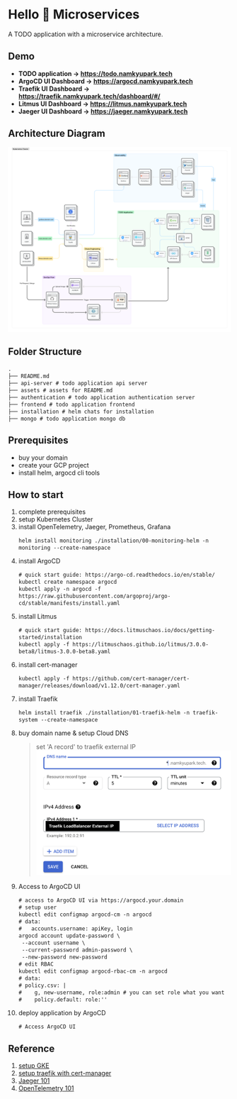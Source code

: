 # Hello 👋 Microservices
A TODO application with a microservice architecture.

## Demo
- **TODO application -> https://todo.namkyupark.tech**
- **ArgoCD UI Dashboard -> https://argocd.namkyupark.tech**
- **Traefik UI Dashboard -> https://traefik.namkyupark.tech/dashboard/#/**
- **Litmus UI Dashboard -> https://litmus.namkyupark.tech**
- **Jaeger UI Dashboard -> https://jaeger.namkyupark.tech**


## Architecture Diagram
![architecture_diagram](assets/architecture.png)

## Folder Structure
```
.
├── README.md
├── api-server # todo application api server
├── assets # assets for README.md
├── authentication # todo application authentication server
├── frontend # todo application frontend
├── installation # helm chats for installation
├── mongo # todo application mongo db
```

## Prerequisites
- buy your domain
- create your GCP project
- install helm, argocd cli tools

## How to start
1. complete prerequisites
2. setup Kubernetes Cluster
3. install OpenTelemetry, Jaeger, Prometheus, Grafana
    ```shell
    helm install monitoring ./installation/00-monitoring-helm -n monitoring --create-namespace
    ```
4. install ArgoCD
    ```shell
    # quick start guide: https://argo-cd.readthedocs.io/en/stable/
    kubectl create namespace argocd
    kubectl apply -n argocd -f https://raw.githubusercontent.com/argoproj/argo-cd/stable/manifests/install.yaml
    ```
5. install Litmus
   ```shell
   # quick start guide: https://docs.litmuschaos.io/docs/getting-started/installation
   kubectl apply -f https://litmuschaos.github.io/litmus/3.0.0-beta8/litmus-3.0.0-beta8.yaml
   ```
6. install cert-manager
   ```shell
   kubectl apply -f https://github.com/cert-manager/cert-manager/releases/download/v1.12.0/cert-manager.yaml
   ```
7. install Traefik
    ```shell
    helm install traefik ./installation/01-traefik-helm -n traefik-system --create-namespace
    ```
8. buy domain name & setup Cloud DNS
   > set 'A record' to traefik external IP
   ![a_record](assets/a_record.png)
9. Access to ArgoCD UI
   ```shell
   # access to ArgoCD UI via https://argocd.your.domain
   # setup user
   kubectl edit configmap argocd-cm -n argocd
   # data:
   #   accounts.username: apiKey, login
   argocd account update-password \
    --account username \
    --current-password admin-password \
    --new-password new-password
   # edit RBAC
   kubectl edit configmap argocd-rbac-cm -n argocd
   # data:
   # policy.csv: |
   #    g, new-username, role:admin # you can set role what you want
   #    policy.default: role:''
   ```
10. deploy application by ArgoCD
     ```shell
     # Access ArgoCD UI
     ```

## Reference
1. [setup GKE](https://cloud.google.com/sdk/gcloud/reference/container/clusters/create)
2. [setup traefik with cert-manager](https://www.padok.fr/en/blog/traefik-kubernetes-certmanager#access)
3. [Jaeger 101](https://medium.com/jaegertracing/jaeger-tracing-a-friendly-guide-for-beginners-7b53a4a568ca)
4. [OpenTelemetry 101](https://www.aspecto.io/blog/what-is-opentelemetry-the-infinitive-guide/?utm_source=jaeger-medium&utm_medium=post&utm_campaign=jaeger-tracing-the-ultimate-guide)